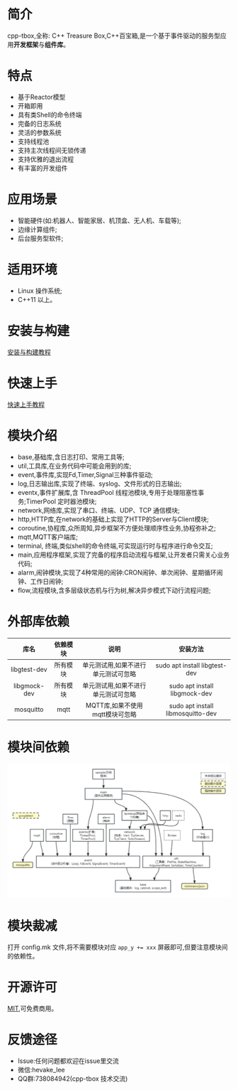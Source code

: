 # 简介
cpp-tbox,全称: C++ Treasure Box,C++百宝箱,是一个基于事件驱动的服务型应用**开发框架**与**组件库**。

# 特点

- 基于Reactor模型
- 开箱即用
- 具有类Shell的命令终端
- 完备的日志系统
- 灵活的参数系统
- 支持线程池
- 支持主次线程间无锁传递
- 支持优雅的退出流程
- 有丰富的开发组件

# 应用场景

- 智能硬件(如:机器人、智能家居、机顶盒、无人机、车载等);
- 边缘计算组件;
- 后台服务型软件;

# 适用环境

- Linux 操作系统;
- C++11 以上。

# 安装与构建
[安装与构建教程](documents/00.install.md)

# 快速上手
[快速上手教程](documents/01.quick_start.md)


# 模块介绍

- base,基础库,含日志打印、常用工具等;
- util,工具库,在业务代码中可能会用到的库;
- event,事件库,实现Fd,Timer,Signal三种事件驱动;
- log,日志输出库,实现了终端、syslog、文件形式的日志输出;
- eventx,事件扩展库,含 ThreadPool 线程池模块,专用于处理阻塞性事务;TimerPool 定时器池模块;
- network,网络库,实现了串口、终端、UDP、TCP 通信模块;
- http,HTTP库,在network的基础上实现了HTTP的Server与Client模块;
- coroutine,协程库,众所周知,异步框架不方便处理顺序性业务,协程弥补之;
- mqtt,MQTT客户端库;
- terminal, 终端,类似shell的命令终端,可实现运行时与程序进行命令交互;
- main,应用程序框架,实现了完备的程序启动流程与框架,让开发者只需关心业务代码;
- alarm,闹钟模块,实现了4种常用的闹钟:CRON闹钟、单次闹钟、星期循环闹钟、工作日闹钟;
- flow,流程模块,含多层级状态机与行为树,解决异步模式下动行流程问题;

# 外部库依赖

| 库名 | 依赖模块 | 说明 | 安装方法 |
|:----:|:--------:|:----:|:--------:|
| libgtest-dev | 所有模块 | 单元测试用,如果不进行单元测试可忽略 | sudo apt install libgtest-dev |
| libgmock-dev | 所有模块 | 单元测试用,如果不进行单元测试可忽略 | sudo apt install libgmock-dev |
| mosquitto | mqtt | MQTT库,如果不使用mqtt模块可忽略 | sudo apt install libmosquitto-dev |

# 模块间依赖

![](documents/images/modules-dependence.png)

# 模块裁减

打开 config.mk 文件,将不需要模块对应 `app_y += xxx` 屏蔽即可,但要注意模块间的依赖性。

# 开源许可

[MIT](LICENSE),可免费商用。

# 反馈途径

- Issue:任何问题都欢迎在issue里交流
- 微信:hevake_lee
- QQ群:738084942(cpp-tbox 技术交流)